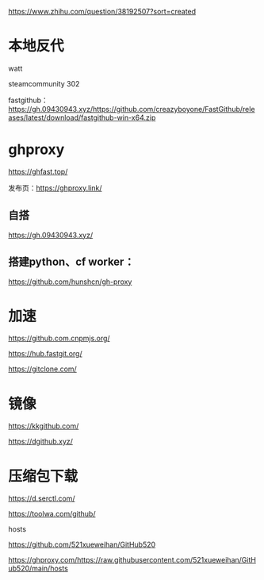 https://www.zhihu.com/question/38192507?sort=created



# 本地反代

watt

steamcommunity 302

fastgithub：https://gh.09430943.xyz/https://github.com/creazyboyone/FastGithub/releases/latest/download/fastgithub-win-x64.zip



# ghproxy

https://ghfast.top/

发布页：https://ghproxy.link/

## 自搭

https://gh.09430943.xyz/

## 搭建python、cf worker：

https://github.com/hunshcn/gh-proxy



# 加速

https://github.com.cnpmjs.org/

https://hub.fastgit.org/

https://gitclone.com/



# 镜像

https://kkgithub.com/

https://dgithub.xyz/



# 压缩包下载

https://d.serctl.com/

https://toolwa.com/github/



hosts

https://github.com/521xueweihan/GitHub520

https://ghproxy.com/https://raw.githubusercontent.com/521xueweihan/GitHub520/main/hosts






